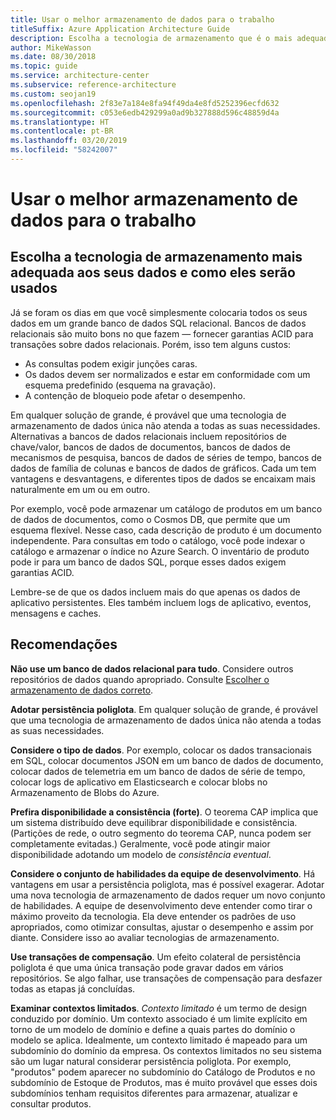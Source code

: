 ```yaml
---
title: Usar o melhor armazenamento de dados para o trabalho
titleSuffix: Azure Application Architecture Guide
description: Escolha a tecnologia de armazenamento que é o mais adequado para seus dados e como ele será usado.
author: MikeWasson
ms.date: 08/30/2018
ms.topic: guide
ms.service: architecture-center
ms.subservice: reference-architecture
ms.custom: seojan19
ms.openlocfilehash: 2f83e7a184e8fa94f49da4e8fd5252396ecfd632
ms.sourcegitcommit: c053e6edb429299a0ad9b327888d596c48859d4a
ms.translationtype: HT
ms.contentlocale: pt-BR
ms.lasthandoff: 03/20/2019
ms.locfileid: "58242007"
---
```

# <a name="use-the-best-data-store-for-the-job"></a>Usar o melhor armazenamento de dados para o trabalho

## <a name="pick-the-storage-technology-that-is-the-best-fit-for-your-data-and-how-it-will-be-used"></a>Escolha a tecnologia de armazenamento mais adequada aos seus dados e como eles serão usados

Já se foram os dias em que você simplesmente colocaria todos os seus dados em um grande banco de dados SQL relacional. Bancos de dados relacionais são muito bons no que fazem &mdash; fornecer garantias ACID para transações sobre dados relacionais. Porém, isso tem alguns custos:

- As consultas podem exigir junções caras.
- Os dados devem ser normalizados e estar em conformidade com um esquema predefinido (esquema na gravação).
- A contenção de bloqueio pode afetar o desempenho.

Em qualquer solução de grande, é provável que uma tecnologia de armazenamento de dados única não atenda a todas as suas necessidades. Alternativas a bancos de dados relacionais incluem repositórios de chave/valor, bancos de dados de documentos, bancos de dados de mecanismos de pesquisa, bancos de dados de séries de tempo, bancos de dados de família de colunas e bancos de dados de gráficos. Cada um tem vantagens e desvantagens, e diferentes tipos de dados se encaixam mais naturalmente em um ou em outro.

Por exemplo, você pode armazenar um catálogo de produtos em um banco de dados de documentos, como o Cosmos DB, que permite que um esquema flexível. Nesse caso, cada descrição de produto é um documento independente. Para consultas em todo o catálogo, você pode indexar o catálogo e armazenar o índice no Azure Search. O inventário de produto pode ir para um banco de dados SQL, porque esses dados exigem garantias ACID.

Lembre-se de que os dados incluem mais do que apenas os dados de aplicativo persistentes. Eles também incluem logs de aplicativo, eventos, mensagens e caches.

## <a name="recommendations"></a>Recomendações

**Não use um banco de dados relacional para tudo**. Considere outros repositórios de dados quando apropriado. Consulte [Escolher o armazenamento de dados correto][data-store-overview].

**Adotar persistência poliglota**. Em qualquer solução de grande, é provável que uma tecnologia de armazenamento de dados única não atenda a todas as suas necessidades.

**Considere o tipo de dados**. Por exemplo, colocar os dados transacionais em SQL, colocar documentos JSON em um banco de dados de documento, colocar dados de telemetria em um banco de dados de série de tempo, colocar logs de aplicativo em Elasticsearch e colocar blobs no Armazenamento de Blobs do Azure.

**Prefira disponibilidade a consistência (forte)**. O teorema CAP implica que um sistema distribuído deve equilibrar disponibilidade e consistência. (Partições de rede, o outro segmento do teorema CAP, nunca podem ser completamente evitadas.) Geralmente, você pode atingir maior disponibilidade adotando um modelo de *consistência eventual*.

**Considere o conjunto de habilidades da equipe de desenvolvimento**. Há vantagens em usar a persistência poliglota, mas é possível exagerar. Adotar uma nova tecnologia de armazenamento de dados requer um novo conjunto de habilidades. A equipe de desenvolvimento deve entender como tirar o máximo proveito da tecnologia. Ela deve entender os padrões de uso apropriados, como otimizar consultas, ajustar o desempenho e assim por diante. Considere isso ao avaliar tecnologias de armazenamento.

**Use transações de compensação**. Um efeito colateral de persistência poliglota é que uma única transação pode gravar dados em vários repositórios. Se algo falhar, use transações de compensação para desfazer todas as etapas já concluídas.

**Examinar contextos limitados**. *Contexto limitado* é um termo de design conduzido por domínio. Um contexto associado é um limite explícito em torno de um modelo de domínio e define a quais partes do domínio o modelo se aplica. Idealmente, um contexto limitado é mapeado para um subdomínio do domínio da empresa. Os contextos limitados no seu sistema são um lugar natural considerar persistência poliglota. Por exemplo, "produtos" podem aparecer no subdomínio do Catálogo de Produtos e no subdomínio de Estoque de Produtos, mas é muito provável que esses dois subdomínios tenham requisitos diferentes para armazenar, atualizar e consultar produtos.

[data-store-overview]: ../technology-choices/data-store-overview.md
